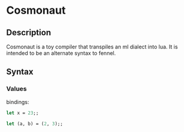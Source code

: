 # Cosmonaut

## Description

Cosmonaut is a toy compiler that transpiles an ml dialect into lua. It is
intended to be an alternate syntax to fennel.

## Syntax

### Values

bindings:
```ml
let x = 23;;

let (a, b) = (2, 3);;
```
